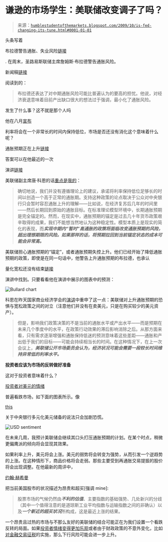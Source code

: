 <!--yml

分类：未分类

日期：2024-05-18 00:44:54

-->

# 谦逊的市场学生：美联储改变调子了吗？

> 来源：[`humblestudentofthemarkets.blogspot.com/2009/10/is-fed-changing-its-tune.html#0001-01-01`](https://humblestudentofthemarkets.blogspot.com/2009/10/is-fed-changing-its-tune.html#0001-01-01)

头条写着

布拉德警告通胀、失业风险[链接](http://www.marketwatch.com/story/feds-bullard-warns-on-inflation-unemployment-2009-10-11)

. 在周末，圣路易斯联储主席詹姆斯·布拉德警告通胀风险。

新闻稿[链接](http://www.stlouisfed.org/newsroom/displayNews.cfm?article=523)

阅读到的：

> 布拉德还表达了对中期通胀风险可能比普遍认为的要高的担忧。他说，对经济衰退意味着目前产出缺口很大的想法过于强调，最小化了通胀风险。

发生了什么事？这不就是那个人吗

他在八月[宣布](http://humblestudentofthemarkets.blogspot.com/2009/09/recession-over-what-now-ben.html)

利率将会在一个非常长的时间内保持低位，市场是否还没有消化这个意味着什么呢？

通胀预期正在上升[链接](https://humblestudentofthemarkets.blogspot.com/2009/10/is-fed-changing-its-tune.html#0001-01-01)

答案可以在他最近的一次

演讲[链接](http://www.federalreserve.gov/newsevents/speech/kohn20091009a.htm)

美联储副主席唐·科恩的话[重点是我的](https://humblestudentofthemarkets.blogspot.com/2009/10/is-fed-changing-its-tune.html#0001-01-01)：

> 确切地说，我们并没有遵循理论上的建议，承诺将利率保持低位足够长的时间以创造一个高于正常的通胀期。支持这种政策的论点取决于公众对中央银行只会暂时容忍通胀上升的理解——比如说，在经济复苏后几年的时间里——然后长期回到原始的通胀目标。在标准理论模型环境中，长期通胀预期是完全锚定的。然而，在现实中，通胀预期的锚定是过去几十年货币政策艰辛取得的成果，我们不能想当然地认为这种稳定性。模型本质上是现实的简化的表现，而***实现中期内“暂时”高通胀的政策将面临改变通胀预期的风险，超出理想期限的风险。如果那样的话，将预期拉回到当前锚定状态的成本可能会非常高。***

美联储担心通胀预期的“锚定”，或者通胀预期失控上升。他们已经开始了降低通胀预期的政策，即使是在同一句话中，他警告上升通胀预期的布拉德，也承认

量化宽松还没有结束[链接](http://www.stlouisfed.org/newsroom/pdf/JamesBullardNABEStLouisOct11Final.pdf)

演讲中找到。只要看看他在演讲中展示的图表中的预测：

![Bullard chart](https://blogger.googleusercontent.com/img/b/R29vZ2xl/AVvXsEgCG21s99gEkm1k2Ox-kL5LvVnmd_NlAZhyek6X9SXwBjOackHDCp7LxNGIrmRAKXvnFfQ9dTPEwrNwYc0MY7-BP0bEGbHbrZXWz5XcYWymLUUaKoybVe-zgKdpzGUc1FOsR35ql9WjtzSO/s1600-h/Bullard+chart.JPG)

科恩在昨天国家商业经济学会的[演讲](http://www.federalreserve.gov/newsevents/speech/kohn20091013a.htm)中重申了这一点：美联储对上升通胀预期的恐惧与宽松政策之间的对立（注意他们并没有在卖美元，只是在购买较少的美元资产）。

> 但是，影响我们政策决策的不是当前的通胀水平或产出水平——而是预期在未来几个季度中的水平，在政策行动效果的滞后影响消除之后。从那方面来看，只有需求逐渐增强和通胀保持低迷的预测意味着这些差距——通胀和产出低于我们的目标——可能会持续相当长的时间。在这种情况下，在上一次会议上，***美联储公开市场委员会认为，经济状况可能会需要一段较长时间维持异常低的利率水平。***

**投资者应该为市场的反转做好准备**

这对于投资者意味着什么？

[投资者对美元的情绪](http://www.sentimentrader.com/subscriber/charts/WEEKLY/SURVEY_DOLLAR.htm)

普遍看跌市场，如下面的图表所示。像

[this](http://www.bloomberg.com/apps/news?pid=20601087&sid=aOTmsmEQpY6A)

关于中央银行多元化美元储备的说法只会加剧恐慌。

![USD sentiment](https://blogger.googleusercontent.com/img/b/R29vZ2xl/AVvXsEiV74A5B3MYw5rtCKSD3UY6T0dQ-dlD747DBKiLXSfCyifQT89O2VvqTkihaMFgohkBqpETJrvzFqYsJOj0j_hTtsZIJSqngcz7k3rFgoDJDhaGCj8T5JggGsVPaDErqIo5mEQSZah1M5yK/s1600-h/USD+sentiment.JPG)

在未来几周，我预计美联储会继续其口头打压通胀预期的计划。在某个时点，稍微更偏鹰派的倾向将会显现其效果。

如果利率上升，美元将会上涨。美元的弱势将会转变为强势，从而引发一个逆趋势的上涨。在这种情形下，商品价格将会走弱。那些主要受到再通胀交易提振的股价将会出现调整。在他最新的周评中，

[约翰·赫希曼](http://www.hussmanfunds.com/wmc/wmc091011.htm)

把当前美国股市的状况描述为昂贵和超买[强调 mine]:

> 股票市场的气候仍然由***不利的估值***、主要指数的基础强势、几处新兴的分歧（其中一个值得注意的是道琼斯工业平均指数与运输指数之间的非确认）以及***一个新近的超买状况***所构成，这是最近上涨的结果。

一个昂贵且过热的市场与不那么友好的美联储的结合可能正在为我们设置一个看跌反转的局面。如果[投资者情绪变得更加乐观](http://humblestudentofthemarkets.blogspot.com/2009/10/where-are-bulls.html)或者由于财政政策的不意外变化，比如[对金融交易征税](http://online.wsj.com/article/SB125512957855977163.html)的实施，那么下行风险可能会进一步上升。
